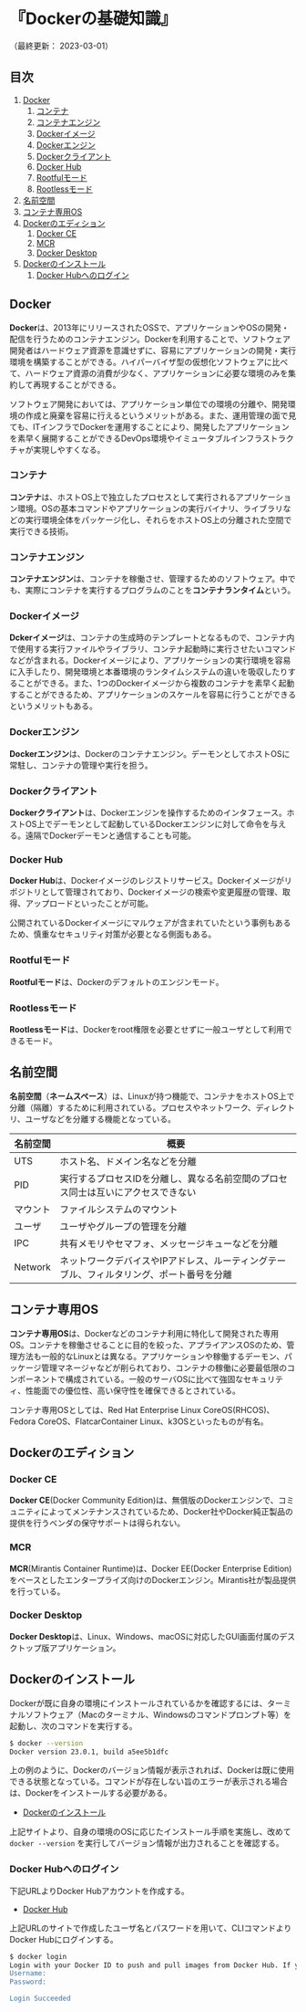 # 『Dockerの基礎知識』

（最終更新： 2023-03-01）


## 目次

1. [Docker](#docker)
	1. [コンテナ](#コンテナ)
	1. [コンテナエンジン](#コンテナエンジン)
	1. [Dockerイメージ](#dockerイメージ)
	1. [Dockerエンジン](#dockerエンジン)
	1. [Dockerクライアント](#dockerクライアント)
	1. [Docker Hub](#docker-hub)
	1. [Rootfulモード](#rootfulモード)
	1. [Rootlessモード](#rootlessモード)
1. [名前空間](#名前空間)
1. [コンテナ専用OS](#コンテナ専用os)
1. [Dockerのエディション](#dockerのエディション)
	1. [Docker CE](#docker-ce)
	1. [MCR](#mcr)
	1. [Docker Desktop](#docker-desktop)
1. [Dockerのインストール](#dockerのインストール)
	1. [Docker Hubへのログイン](#docker-hubへのログイン)


## Docker

**Docker**は、2013年にリリースされたOSSで、アプリケーションやOSの開発・配信を行うためのコンテナエンジン。Dockerを利用することで、ソフトウェア開発者はハードウェア資源を意識せずに、容易にアプリケーションの開発・実行環境を構築することができる。ハイパーバイザ型の仮想化ソフトウェアに比べて、ハードウェア資源の消費が少なく、アプリケーションに必要な環境のみを集約して再現することができる。

ソフトウェア開発においては、アプリケーション単位での環境の分離や、開発環境の作成と廃棄を容易に行えるというメリットがある。また、運用管理の面で見ても、ITインフラでDockerを運用することにより、開発したアプリケーションを素早く展開することができるDevOps環境やイミュータブルインフラストラクチャが実現しやすくなる。

### コンテナ

**コンテナ**は、ホストOS上で独立したプロセスとして実行されるアプリケーション環境。OSの基本コマンドやアプリケーションの実行バイナリ、ライブラリなどの実行環境全体をパッケージ化し、それらをホストOS上の分離された空間で実行できる技術。

### コンテナエンジン

**コンテナエンジン**は、コンテナを稼働させ、管理するためのソフトウェア。中でも、実際にコンテナを実行するプログラムのことを**コンテナランタイム**という。

### Dockerイメージ

**Dckerイメージ**は、コンテナの生成時のテンプレートとなるもので、コンテナ内で使用する実行ファイルやライブラリ、コンテナ起動時に実行させたいコマンドなどが含まれる。Dockerイメージにより、アプリケーションの実行環境を容易に入手したり、開発環境と本番環境のランタイムシステムの違いを吸収したりすることができる。また、1つのDockerイメージから複数のコンテナを素早く起動することができるため、アプリケーションのスケールを容易に行うことができるというメリットもある。

### Dockerエンジン

**Dockerエンジン**は、Dockerのコンテナエンジン。デーモンとしてホストOSに常駐し、コンテナの管理や実行を担う。

### Dockerクライアント

**Dockerクライアント**は、Dockerエンジンを操作するためのインタフェース。ホストOS上でデーモンとして起動しているDockerエンジンに対して命令を与える。遠隔でDockerデーモンと通信することも可能。

### Docker Hub

**Docker Hub**は、Dockerイメージのレジストリサービス。Dockerイメージがリポジトリとして管理されており、Dockerイメージの検索や変更履歴の管理、取得、アップロードといったことが可能。

公開されているDockerイメージにマルウェアが含まれていたという事例もあるため、慎重なセキュリティ対策が必要となる側面もある。

### Rootfulモード

**Rootfulモード**は、Dockerのデフォルトのエンジンモード。

### Rootlessモード

**Rootlessモード**は、Dockerをroot権限を必要とせずに一般ユーザとして利用できるモード。


## 名前空間

**名前空間**（**ネームスペース**）は、Linuxが持つ機能で、コンテナをホストOS上で分離（隔離）するために利用されている。プロセスやネットワーク、ディレクトリ、ユーザなどを分離する機能となっている。

| 名前空間 | 概要                                                                                            |
| -------- | ----------------------------------------------------------------------------------------------- |
| UTS      | ホスト名、ドメイン名などを分離                                                            |
| PID      | 実行するプロセスIDを分離し、異なる名前空間のプロセス同士は互いにアクセスできない          |
| マウント | ファイルシステムのマウント                                                                |
| ユーザ   | ユーザやグループの管理を分離                                                              |
| IPC      | 共有メモリやセマフォ、メッセージキューなどを分離                                          |
| Network  | ネットワークデバイスやIPアドレス、ルーティングテーブル、フィルタリング、ポート番号を分離 |


## コンテナ専用OS

**コンテナ専用OS**は、Dockerなどのコンテナ利用に特化して開発された専用OS。コンテナを稼働させることに目的を絞った、アプライアンスOSのため、管理方法も一般的なLinuxとは異なる。アプリケーションや稼働するデーモン、パッケージ管理マネージャなどが削られており、コンテナの稼働に必要最低限のコンポーネントで構成されている。一般のサーバOSに比べて強固なセキュリティ、性能面での優位性、高い保守性を確保できるとされている。

コンテナ専用OSとしては、Red Hat Enterprise Linux CoreOS(RHCOS)、Fedora CoreOS、FlatcarContainer Linux、k3OSといったものが有名。


## Dockerのエディション

### Docker CE

**Docker CE**(Docker Community Edition)は、無償版のDockerエンジンで、コミュニティによってメンテナンスされているため、Docker社やDocker純正製品の提供を行うベンダの保守サポートは得られない。

### MCR

**MCR**(Mirantis Container Runtime)は、Docker EE(Docker Enterprise Edition)をベースとしたエンタープライズ向けのDockerエンジン。Mirantis社が製品提供を行っている。

### Docker Desktop

**Docker Desktop**は、Linux、Windows、macOSに対応したGUI画面付属のデスクトップ版アプリケーション。


## Dockerのインストール

Dockerが既に自身の環境にインストールされているかを確認するには、ターミナルソフトウェア（Macのターミナル、Windowsのコマンドプロンプト等）を起動し、次のコマンドを実行する。

```sh
$ docker --version
Docker version 23.0.1, build a5ee5b1dfc
```

上の例のように、Dockerのバージョン情報が表示されれば、Dockerは既に使用できる状態となっている。コマンドが存在しない旨のエラーが表示される場合は、Dockerをインストールする必要がある。

- [Dockerのインストール](https://docs.docker.com/engine/install)

上記サイトより、自身の環境のOSに応じたインストール手順を実施し、改めて `docker --version` を実行してバージョン情報が出力されることを確認する。

### Docker Hubへのログイン

下記URLよりDocker Hubアカウントを作成する。

- [Docker Hub](https://hub.docker.com)

上記URLのサイトで作成したユーザ名とパスワードを用いて、CLIコマンドよりDocker Hubにログインする。

```sh
$ docker login
Login with your Docker ID to push and pull images from Docker Hub. If you don't have a Docker ID, head over to https://hub.docker.com to create one.
Username:
Password:

Login Succeeded
```
